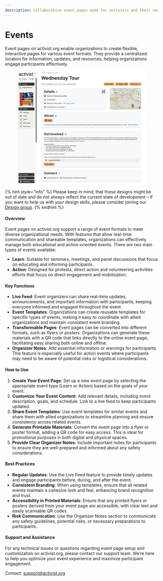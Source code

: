 ```yaml
---
description: Collaborative event pages made for activists and their needs.
---
```


# Events

Event pages on activist.org enable organizations to create flexible, interactive pages for various event formats. They provide a centralized location for information, updates, and resources, helping organizations engage participants effectively.

<figure><img src="../../.gitbook/assets/Event About.png" alt=""><figcaption></figcaption></figure>

{% hint style="info" %}
Please keep in mind, that these designs might be out of date and do not always reflect the current state of development – if you want to help us with your design skills, please consider joining our [Design group](../../organization/community/circles-and-groups.md#design).
{% endhint %}

#### Overview

Event pages on activist.org support a range of event formats to meet diverse organizational needs. With features that allow real-time communication and shareable templates, organizations can effectively manage both educational and action-oriented events. There are two main types of events available:

* **Learn**: Suitable for seminars, meetings, and panel discussions that focus on educating and informing participants.
* **Action**: Designed for protests, direct action and volunteering activities efforts that focus on direct engagement and mobilization.

#### Key Functions

* **Live Feed**: Event organizers can share real-time updates, announcements, and important information with participants, keeping everyone informed and engaged throughout the event.
* **Event Templates**: Organizations can create reusable templates for specific types of events, making it easy to coordinate with allied organizations and maintain consistent event branding.
* **Transformable Pages**: Event pages can be converted into different formats, such as flyers or posters. Organizations can generate these materials with a QR code that links directly to the online event page, facilitating easy sharing both online and offline.
* **Organizer Notes**: Add essential information or warnings for participants. This feature is especially useful for action events where participants may need to be aware of potential risks or logistical considerations.

#### How to Use

1. **Create Your Event Page**: Set up a new event page by selecting the appropriate event type (Learn or Action) based on the goals of your event.
2. **Customize Your Event Content**: Add relevant details, including event description, goals, and schedule. Link to a live feed to keep participants updated.
3. **Share Event Templates**: Use event templates for similar events and share them with allied organizations to streamline planning and ensure consistency across related events.
4. **Generate Printable Materials**: Convert the event page into a flyer or poster format, adding a QR code for easy access. This is ideal for promotional purposes in both digital and physical spaces.
5. **Provide Clear Organizer Notes**: Include important notes for participants to ensure they are well-prepared and informed about any safety considerations.

#### Best Practices

* **Regular Updates**: Use the Live Feed feature to provide timely updates and engage participants before, during, and after the event.
* **Consistent Branding**: When using templates, ensure that all related events maintain a cohesive look and feel, enhancing brand recognition and trust.
* **Accessibility in Printed Materials**: Ensure that any printed flyers or posters derived from your event page are accessible, with clear text and easily scannable QR codes.
* **Risk Communication**: Use the Organizer Notes section to communicate any safety guidelines, potential risks, or necessary preparations to participants.

#### Support and Assistance

For any technical issues or questions regarding event page setup and customization on activist.org, please contact our support team. We’re here to help you optimize your event experience and maximize participant engagement.

Contact: support@activist.org
